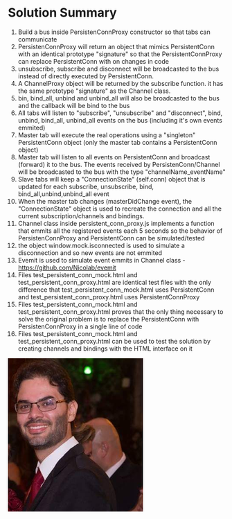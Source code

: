 # Solution Summary

1. Build a bus inside PersistenConnProxy constructor so that tabs can communicate
2. PersistenConnProxy will return an object that mimics PersistentConn with an identical prototype "signature" so that the PersistentConnProxy can replace PersistentConn with on changes in code
3. unsubscribe, subscribe and disconnect will be broadcasted to the bus instead of directly executed by PersistentConn.
4. A ChannelProxy object will be returned by the subscribe function. it has the same prototype "signature" as the Channel class.
5. bin, bind_all, unbind and unbind_all will also be broadcasted to the bus and the callback will be bind to the bus
6. All tabs will listen to "subscribe", "unsubscribe" and "disconnect", bind, unbind, bind_all, unbind_all events on the bus (including it's own events emmited)
7. Master tab will execute the real operations using a "singleton" PersistentConn object (only the master tab contains a PersistentConn object)
8. Master tab will listen to all events on PersistentConn and broadcast (forward) it to the bus. The events received by PersistenConn/Channel will be broadcasted to the bus with the type "channelName_eventName"  
9. Slave tabs will keep a "ConnectionState" (self.conn) object that is updated for each subscribe, unsubscribe, bind, bind_all,unbind,unbind_all event 
10. When the master tab changes (masterDidChange event), the "ConnectionState" object is used to recreate the connection and all the current subscription/channels and bindings.
11. Channel class inside persistent_conn_proxy.js implements a function that emmits all the registered events each 5 seconds so the behavior of PersistenConnProxy and PersistentConn can be simulated/tested
12. the object window.mock.isconnected is used to simulate a disconnection and so new events are not emmited
13. Evemit is used to simulate event emmits in Channel class - https://github.com/Nicolab/evemit
14. Files test_persistent_conn_mock.html and test_persistent_conn_proxy.html are identical test files with the only difference that test_persistent_conn_mock.html uses PersistentConn and test_persistent_conn_proxy.html uses PersistentConnProxy
15. Files test_persistent_conn_mock.html and test_persistent_conn_proxy.html proves that the only thing necessary to solve the original problem is to replace the PersistentConn with PersistenConnProxy in a single line of code
16. Files test_persistent_conn_mock.html and test_persistent_conn_proxy.html can be used to test the solution by creating channels and bindings with the HTML interface on it

![alt tag](ldavid.png) 